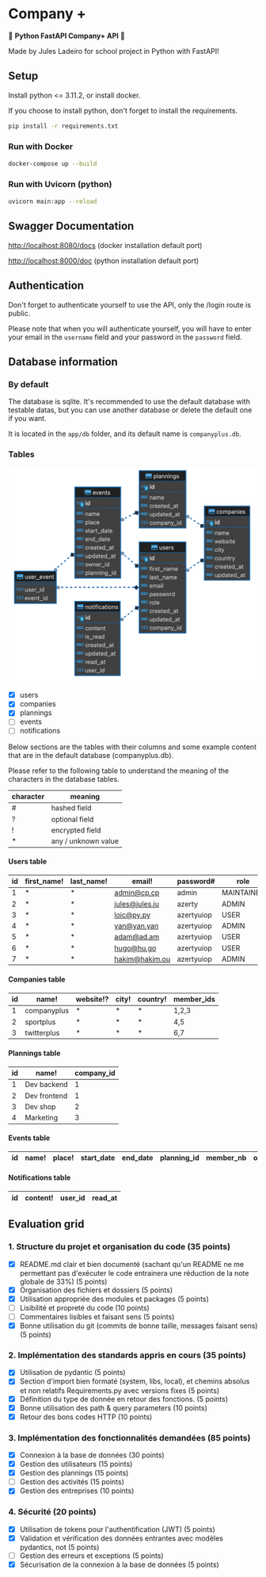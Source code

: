 # Company +

🙌 __Python FastAPI Company+ API__ 🙌

Made by Jules Ladeiro for school project in Python with FastAPI!

## Setup

Install python <= 3.11.2, or install docker.

If you choose to install python, don't forget to install the requirements.

```bash
pip install -r requirements.txt
```

### Run with Docker

```bash
docker-compose up --build
```

### Run with Uvicorn (python)

```bash
uvicorn main:app --reload
```

## Swagger Documentation

<http://localhost:8080/docs>  (docker installation default port)

<http://localhost:8000/doc> (python installation default port)

## Authentication

Don't forget to authenticate yourself to use the API, only the /login route is public.

Please note that when you will authenticate yourself, you will have to enter your email in the `username` field and your password in the `password` field.

## Database information

### By default

The database is sqlite. It's recommended to use the default database with testable datas, but you can use another database or delete the default one if you want.

It is located in the `app/db` folder, and its default name is `companyplus.db`.

### Tables

![image](public/assets/companyplus-db-schema.png)

- [x] users
- [x] companies
- [x] plannings
- [ ] events
- [ ] notifications

Below sections are the tables with their columns and some example content that are in the default database (companyplus.db).

Please refer to the following table to understand the meaning of the characters in the database tables.

| character | meaning             |
| --------- | ------------------- |
| #         | hashed field        |
| ?         | optional field      |
| !         | encrypted field     |
| *         | any / unknown value |

#### Users table

| id  | first_name! | last_name! | email!         | password#  | role       | company_id |
| --- | ----------- | ---------- | -------------- | ---------- | ---------- | ---------- |
| 1   | *           | *          | admin@cp.cp    | admin      | MAINTAINER | 1          |
| 2   | *           | *          | jules@jules.ju | azerty     | ADMIN      | 1          |
| 3   | *           | *          | loic@py.py     | azertyuiop | USER       | 1          |
| 4   | *           | *          | yan@yan.yan    | azertyuiop | ADMIN      | 2          |
| 5   | *           | *          | adam@ad.am     | azertyuiop | USER       | 2          |
| 6   | *           | *          | hugo@hu.go     | azertyuiop | USER       | 3          |
| 7   | *           | *          | hakim@hakim.ou | azertyuiop | ADMIN      | 3          |

#### Companies table

| id  | name!       | website!? | city! | country! | member_ids |
| --- | ----------- | --------- | ----- | -------- | ---------- |
| 1   | companyplus | *         | *     | *        | 1,2,3      |
| 2   | sportplus   | *         | *     | *        | 4,5        |
| 3   | twitterplus | *         | *     | *        | 6,7        |

#### Plannings table

| id  | name!        | company_id |
| --- | ------------ | ---------- |
| 1   | Dev backend  | 1          |
| 2   | Dev frontend | 1          |
| 3   | Dev shop     | 2          |
| 4   | Marketing    | 3          |

#### Events table

| id  | name! | place! | start_date | end_date | planning_id | member_nb | owner_id |
| --- | ----- | ------ | ---------- | -------- | ----------- | --------- | -------- |

#### Notifications table

| id  | content! | user_id | read_at |
| --- | -------- | ------- | ------- |

## Evaluation grid

### 1. Structure du projet et organisation du code (35 points)

- [x] README.md clair et bien documenté (sachant qu'un README ne me permettant pas d'exécuter le code entrainera une réduction de la note globale de 33%) (5 points)
- [x] Organisation des fichiers et dossiers (5 points)
- [x] Utilisation appropriée des modules et packages (5 points)
- [ ] Lisibilité et propreté du code (10 points)
- [ ] Commentaires lisibles et faisant sens (5 points)
- [x] Bonne utilisation du git (commits de bonne taille, messages faisant sens) (5 points)

### 2. Implémentation des standards appris en cours (35 points)

- [x] Utilisation de pydantic (5 points)
- [x] Section d'import bien formaté (system, libs, local), et chemins absolus et non relatifs Requirements.py avec versions fixes (5 points)
- [x] Définition du type de donnée en retour des fonctions. (5 points)
- [x] Bonne utilisation des path & query parameters (10 points)
- [x] Retour des bons codes HTTP (10 points)

### 3. Implémentation des fonctionnalités demandées (85 points)

- [x] Connexion à la base de données (30 points)
- [x] Gestion des utilisateurs (15 points)
- [x] Gestion des plannings (15 points)
- [ ] Gestion des activités (15 points)
- [x] Gestion des entreprises (10 points)

### 4. Sécurité (20 points)

- [x] Utilisation de tokens pour l'authentification (JWT) (5 points)
- [x] Validation et vérification des données entrantes avec modèles pydantics, not (5 points)
- [ ] Gestion des erreurs et exceptions (5 points)
- [x] Sécurisation de la connexion à la base de données (5 points)
